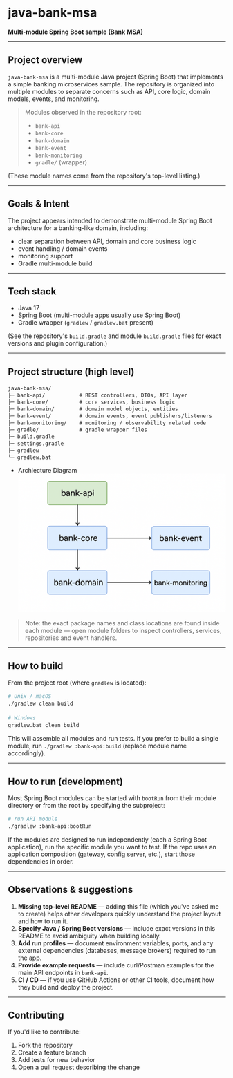 # java-bank-msa

**Multi-module Spring Boot sample (Bank MSA)**


---

## Project overview

`java-bank-msa` is a multi-module Java project (Spring Boot) that implements a simple banking microservices sample. The repository is organized into multiple modules to separate concerns such as API, core logic, domain models, events, and monitoring.

> Modules observed in the repository root:
> - `bank-api`
> - `bank-core`
> - `bank-domain`
> - `bank-event`
> - `bank-monitoring`
> - `gradle/` (wrapper)

(These module names come from the repository's top-level listing.)

---

## Goals & Intent

The project appears intended to demonstrate multi-module Spring Boot architecture for a banking-like domain, including:

- clear separation between API, domain and core business logic
- event handling / domain events
- monitoring support
- Gradle multi-module build

---

## Tech stack

- Java 17
- Spring Boot (multi-module apps usually use Spring Boot)
- Gradle wrapper (`gradlew` / `gradlew.bat` present)

(See the repository's `build.gradle` and module `build.gradle` files for exact versions and plugin configuration.)

---

## Project structure (high level)

```
java-bank-msa/
├─ bank-api/           # REST controllers, DTOs, API layer
├─ bank-core/          # core services, business logic
├─ bank-domain/        # domain model objects, entities
├─ bank-event/         # domain events, event publishers/listeners
├─ bank-monitoring/    # monitoring / observability related code
├─ gradle/             # gradle wrapper files
├─ build.gradle
├─ settings.gradle
├─ gradlew
└─ gradlew.bat
```
- Archiecture Diagram
![img.png](img.png)

> Note: the exact package names and class locations are found inside each module — open module folders to inspect controllers, services, repositories and event handlers.

---

## How to build

From the project root (where `gradlew` is located):

```bash
# Unix / macOS
./gradlew clean build

# Windows
gradlew.bat clean build
```

This will assemble all modules and run tests. If you prefer to build a single module, run `./gradlew :bank-api:build` (replace module name accordingly).

---

## How to run (development)

Most Spring Boot modules can be started with `bootRun` from their module directory or from the root by specifying the subproject:

```bash
# run API module
./gradlew :bank-api:bootRun
```

If the modules are designed to run independently (each a Spring Boot application), run the specific module you want to test. If the repo uses an application composition (gateway, config server, etc.), start those dependencies in order.

---

## Observations & suggestions

1. **Missing top-level README** — adding this file (which you've asked me to create) helps other developers quickly understand the project layout and how to run it.
2. **Specify Java / Spring Boot versions** — include exact versions in this README to avoid ambiguity when building locally.
3. **Add run profiles** — document environment variables, ports, and any external dependencies (databases, message brokers) required to run the app.
4. **Provide example requests** — include curl/Postman examples for the main API endpoints in `bank-api`.
5. **CI / CD** — if you use GitHub Actions or other CI tools, document how they build and deploy the project.

---

## Contributing

If you'd like to contribute:

1. Fork the repository
2. Create a feature branch
3. Add tests for new behavior
4. Open a pull request describing the change

